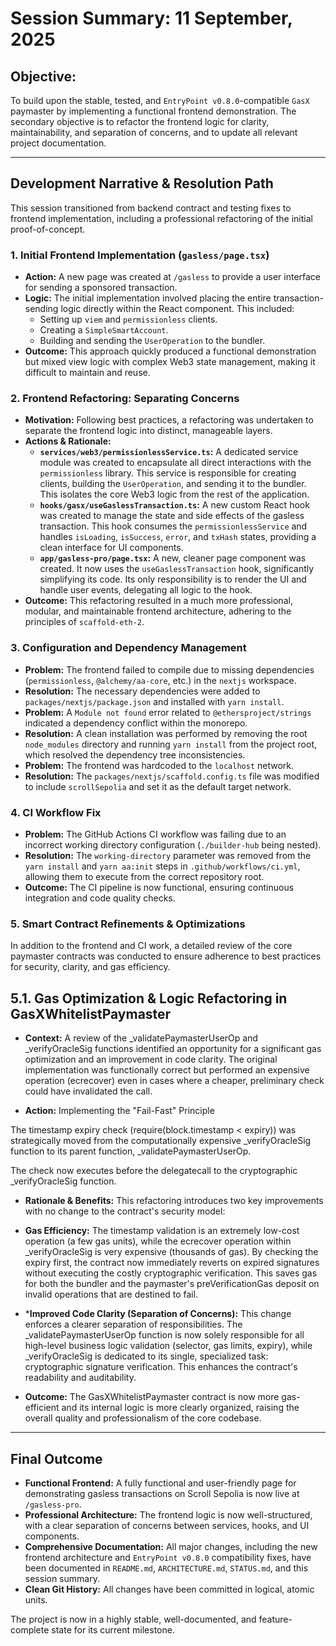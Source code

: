 # Session Summary: 11 September, 2025

## Objective:

To build upon the stable, tested, and `EntryPoint v0.8.0`-compatible `GasX` paymaster by implementing a functional frontend demonstration. The secondary objective is to refactor the frontend logic for clarity, maintainability, and separation of concerns, and to update all relevant project documentation.

---

## Development Narrative & Resolution Path

This session transitioned from backend contract and testing fixes to frontend implementation, including a professional refactoring of the initial proof-of-concept.

### 1. Initial Frontend Implementation (`gasless/page.tsx`)

- **Action:** A new page was created at `/gasless` to provide a user interface for sending a sponsored transaction.
- **Logic:** The initial implementation involved placing the entire transaction-sending logic directly within the React component. This included:
  - Setting up `viem` and `permissionless` clients.
  - Creating a `SimpleSmartAccount`.
  - Building and sending the `UserOperation` to the bundler.
- **Outcome:** This approach quickly produced a functional demonstration but mixed view logic with complex Web3 state management, making it difficult to maintain and reuse.

### 2. Frontend Refactoring: Separating Concerns

- **Motivation:** Following best practices, a refactoring was undertaken to separate the frontend logic into distinct, manageable layers.
- **Actions & Rationale:**
  - **`services/web3/permissionlessService.ts`:** A dedicated service module was created to encapsulate all direct interactions with the `permissionless` library. This service is responsible for creating clients, building the `UserOperation`, and sending it to the bundler. This isolates the core Web3 logic from the rest of the application.
  - **`hooks/gasx/useGaslessTransaction.ts`:** A new custom React hook was created to manage the state and side effects of the gasless transaction. This hook consumes the `permissionlessService` and handles `isLoading`, `isSuccess`, `error`, and `txHash` states, providing a clean interface for UI components.
  - **`app/gasless-pro/page.tsx`:** A new, cleaner page component was created. It now uses the `useGaslessTransaction` hook, significantly simplifying its code. Its only responsibility is to render the UI and handle user events, delegating all logic to the hook.
- **Outcome:** This refactoring resulted in a much more professional, modular, and maintainable frontend architecture, adhering to the principles of `scaffold-eth-2`.

### 3. Configuration and Dependency Management

- **Problem:** The frontend failed to compile due to missing dependencies (`permissionless`, `@alchemy/aa-core`, etc.) in the `nextjs` workspace.
- **Resolution:** The necessary dependencies were added to `packages/nextjs/package.json` and installed with `yarn install`.
- **Problem:** A `Module not found` error related to `@ethersproject/strings` indicated a dependency conflict within the monorepo.
- **Resolution:** A clean installation was performed by removing the root `node_modules` directory and running `yarn install` from the project root, which resolved the dependency tree inconsistencies.
- **Problem:** The frontend was hardcoded to the `localhost` network.
- **Resolution:** The `packages/nextjs/scaffold.config.ts` file was modified to include `scrollSepolia` and set it as the default target network.

### 4. CI Workflow Fix

- **Problem:** The GitHub Actions CI workflow was failing due to an incorrect working directory configuration (`./builder-hub` being nested).
- **Resolution:** The `working-directory` parameter was removed from the `yarn install` and `yarn aa:init` steps in `.github/workflows/ci.yml`, allowing them to execute from the correct repository root.
- **Outcome:** The CI pipeline is now functional, ensuring continuous integration and code quality checks.

### 5. Smart Contract Refinements & Optimizations

In addition to the frontend and CI work, a detailed review of the core paymaster contracts was conducted to ensure adherence to best practices for security, clarity, and gas efficiency.

## 5.1. Gas Optimization & Logic Refactoring in GasXWhitelistPaymaster

- **Context:** A review of the _validatePaymasterUserOp and _verifyOracleSig functions identified an opportunity for a significant gas optimization and an improvement in code clarity. The original implementation was functionally correct but performed an expensive operation (ecrecover) even in cases where a cheaper, preliminary check could have invalidated the call.

- **Action:** Implementing the "Fail-Fast" Principle

The timestamp expiry check (require(block.timestamp < expiry)) was strategically moved from the computationally expensive _verifyOracleSig function to its parent function, _validatePaymasterUserOp.

The check now executes before the delegatecall to the cryptographic _verifyOracleSig function.

- **Rationale & Benefits:** This refactoring introduces two key improvements with no change to the contract's security model:

- **Gas Efficiency:** The timestamp validation is an extremely low-cost operation (a few gas units), while the ecrecover operation within _verifyOracleSig is very expensive (thousands of gas). By checking the expiry first, the contract now immediately reverts on expired signatures without executing the costly cryptographic verification. This saves gas for both the bundler and the paymaster's preVerificationGas deposit on invalid operations that are destined to fail.

- ***Improved Code Clarity (Separation of Concerns):** This change enforces a clearer separation of responsibilities. The _validatePaymasterUserOp function is now solely responsible for all high-level business logic validation (selector, gas limits, expiry), while _verifyOracleSig is dedicated to its single, specialized task: cryptographic signature verification. This enhances the contract's readability and auditability.

- **Outcome:** The GasXWhitelistPaymaster contract is now more gas-efficient and its internal logic is more clearly organized, raising the overall quality and professionalism of the core codebase.

---

## Final Outcome

- **Functional Frontend:** A fully functional and user-friendly page for demonstrating gasless transactions on Scroll Sepolia is now live at `/gasless-pro`.
- **Professional Architecture:** The frontend logic is now well-structured, with a clear separation of concerns between services, hooks, and UI components.
- **Comprehensive Documentation:** All major changes, including the new frontend architecture and `EntryPoint v0.8.0` compatibility fixes, have been documented in `README.md`, `ARCHITECTURE.md`, `STATUS.md`, and this session summary.
- **Clean Git History:** All changes have been committed in logical, atomic units.

The project is now in a highly stable, well-documented, and feature-complete state for its current milestone.